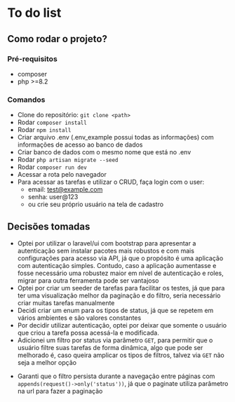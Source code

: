 # To do list

## Como rodar o projeto?

### Pré-requisitos
* composer
* php >=8.2

### Comandos
* Clone do repositório: `git clone <path>`
* Rodar `composer install`
* Rodar `npm install`
* Criar arquivo .env (.env_example possui todas as informações) com informações de acesso ao banco de dados
* Criar banco de dados com o mesmo nome que está no .env
* Rodar `php artisan migrate --seed`
* Rodar `composer run dev`
* Acessar a rota pelo navegador
* Para acessar as tarefas e utilizar o CRUD, faça login com o user:
  * email: test@example.com
  * senha: user@123
  * ou crie seu próprio usuário na tela de cadastro


## Decisões tomadas
* Optei por utilizar o laravel/ui com bootstrap para apresentar a autenticação sem instalar pacotes mais robustos e com mais configurações para acesso via API, já que o propósito é uma aplicação com autenticação simples. Contudo, caso a aplicação aumentasse e fosse necessário uma robustez maior em nível de autenticação e roles, migrar para outra ferramenta pode ser vantajoso
* Optei por criar um seeder de tarefas para facilitar os testes, já que para ter uma visualização melhor da paginação e do filtro, seria necessário criar muitas tarefas manualmente
* Decidi criar um enum para os tipos de status, já que se repetem em vários ambientes e são valores constantes
* Por decidir utilizar autenticação, optei por deixar que somente o usuário que criou a tarefa possa acessá-la e modificada.
* Adicionei um filtro por status via parâmetro `GET`, para permitir que o usuário filtre suas tarefas de forma dinâmica, algo que pode ser melhorado é, caso queira amplicar os tipos de filtros, talvez via `GET` não seja a melhor opção
- Garanti que o filtro persista durante a navegação entre páginas com `appends(request()->only('status'))`, já que o paginate utiliza parâmetro na url para fazer a paginação
